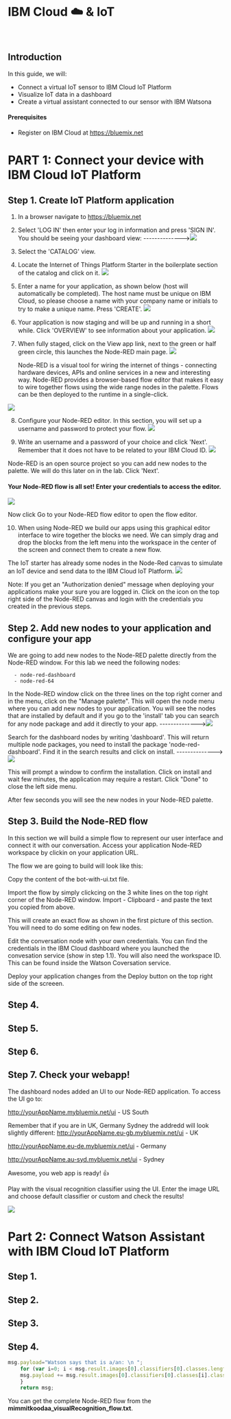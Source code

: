 # IBM Cloud :cloud: & IoT

<!--- GIF & images
![Alt Text](https://media.giphy.com/media/vFKqnCdLPNOKc/giphy.gif)
--->
 
## Introduction 
In this guide, we will:
  - Connect a virtual IoT sensor to IBM Cloud IoT Platform
  - Visualize IoT data in a dashboard
  - Create a virtual assistant connected to our sensor with IBM Watsona

#### Prerequisites
- Register on IBM Cloud at https://bluemix.net

# PART 1: Connect your device with IBM Cloud IoT Platform 

## Step 1. Create IoT Platform application

1. In a browser navigate to https://bluemix.net
2.	Select 'LOG IN' then enter your log in information and press 'SIGN IN'.  You should be seeing your dashboard view:
 -------------->![](/screenshots/Picture1.png?raw=true)
3.	Select the 'CATALOG' view.
4.	Locate the Internet of Things Platform Starter in the boilerplate section of the catalog and click on it. 
![](/screenshots/Picture2.png?raw=true)

5.	Enter a name for your application, as shown below (host will automatically be completed). The host name must be unique on IBM Cloud, so please choose a name with your company name or initials to try to make a unique name.  Press 'CREATE'. 
![](/screenshots/Picture3.png?raw=true)
 
6.	Your application is now staging and will be up and running in a short while. Click 'OVERVIEW' to see information about your application.
![](/screenshots/PictureX.png?raw=true)

7.	When fully staged, click on the View app link, next to the green or half green circle, this launches the Node-RED main page. 
![](/screenshots/Picture3b.png?raw=true)

       Node-RED is a visual tool for wiring the internet of things - connecting hardware devices, APIs and online services in a  new and interesting way. Node-RED provides a browser-based flow editor that makes it easy to wire together flows using the wide range nodes in the palette. Flows can be then deployed to the runtime in a single-click.

![](/screenshots/Picture4.png?raw=true)
  
8.	Configure your Node-RED editor. In this section, you will set up a username and password to protect your flow. 
![](/screenshots/Picture5.png?raw=true)

9.	Write an username and a password of your choice and click 'Next'. Remember that it does not have to be related to your IBM Cloud ID. 
![](/screenshots/Picture6.png?raw=true)
 
Node-RED is an open source project so you can add new nodes to the palette. We will do this later on in the lab. Click 'Next'.
 
#### Your Node-RED flow is all set! Enter your credentials to access the editor.

![](/screenshots/Picture8.png?raw=true)
 
Now click Go to your Node-RED flow editor to open the flow editor.

10.	When using Node-RED we build our apps using this graphical editor interface to wire together the blocks we need. We can simply drag and drop the blocks from the left menu into the workspace in the center of the screen and connect them to create a new flow. 

The IoT starter has already some nodes in the Node-Red canvas to simulate an IoT device and send data to the IBM Cloud IoT Platform.
![](/screenshots/Picture7.png?raw=true)

Note: If you get an "Authorization denied" message when deploying your applications make your sure you are logged in. Click on the icon on the top right side of the Node-RED canvas and login with the credentials you created in the previous steps. 

## Step 2. Add new nodes to your application and configure your app
We are going to add new nodes to the Node-RED palette directly from the Node-RED window. For this lab we need the following nodes:

      - node-red-dashboard
      - node-red-64

In the Node-RED window click on the three lines on the top right corner and in the menu, click on the "Manage palette". This will open the node menu where you can add new nodes to your application. You will see the nodes that are installed by default and if you go to the 'install' tab you can search for any node package and add it directly to your app.
 -------------->![](/screenshots/PictureX.png?raw=true)
                   
Search for the dashboard nodes by writing 'dashboard'. This will return multiple node packages, you need to install the package 'node-red-dashboard'. Find it in the search results and click on install. 
 -------------->![](/screenshots/PictureX.png?raw=true)
 
This will prompt a window to confirm the installation. Click on install and wait few minutes, the application may require a restart. Click "Done" to close the left side menu. 

After few seconds you will see the new nodes in your Node-RED palette. 

 
## Step 3. Build the Node-RED flow
In this section we will build a simple flow to represent our user interface and connect it with our conversation. Access your application Node-RED workspace by clickin on your application URL.

The flow we are going to build will look like this:
 
Copy the content of the bot-with-ui.txt file.

Import the flow by simply clickcing on the 3 white lines on the top right corner of the Node-RED window.  Import - Clipboard - and paste the text you copied from above. 
 
 
This will create an exact flow as shown in the first picture of this section. You will need to do some editing on few nodes. 

Edit the conversation node with your own credentials. You can find the credentials in the IBM Cloud dashboard where you launched the convesation service (show in step 1.1). You will also need the workspace ID. This can be found inside the Watson Coversation service. 
 
Deploy your application changes from the Deploy button on the top right side of the screeen. 

## Step 4.
## Step 5. 
## Step 6.




## Step 7. Check your webapp! 
The dashboard nodes added an UI to our Node-RED application. To access the UI go to:

http://yourAppName.mybluemix.net/ui - US South

Remember that if you are in UK, Germany Sydney the addredd will look slightly different:
http://yourAppName.eu-gb.mybluemix.net/ui - UK

http://yourAppName.eu-de.mybluemix.net/ui - Germany

http://yourAppName.au-syd.mybluemix.net/ui - Sydney

Awesome, you web app is ready! :+1:

Play with the visual recognition classifier using the UI.
Enter the image URL and choose default classifier or custom and check the results!

 ![](/screenshots/Picture31.png?raw=true)

# Part 2: Connect Watson Assistant with IBM Cloud IoT Platform

## Step 1.
## Step 2.
## Step 3. 
## Step 4.

``` javascript
msg.payload="Watson says that is a/an: \n ";
    for (var i=0; i < msg.result.images[0].classifiers[0].classes.length; i++) {
    msg.payload += msg.result.images[0].classifiers[0].classes[i].class + " with a score of " + msg.result.images[0].classifiers[0].classes[i].score + "\n";
    }
    return msg;
```

You can get the complete Node-RED flow from the **mimmitkoodaa_visualRecognition_flow.txt**.
